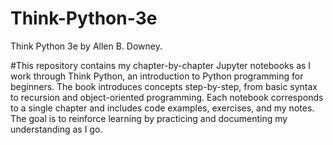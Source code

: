 # Think-Python-3e
Think Python 3e by Allen B. Downey.

#This repository contains my chapter-by-chapter Jupyter notebooks as I work through Think Python, an introduction to Python programming for beginners. The book introduces concepts step-by-step, from basic syntax to recursion and object-oriented programming. Each notebook corresponds to a single chapter and includes code examples, exercises, and my notes. The goal is to reinforce learning by practicing and documenting my understanding as I go.
